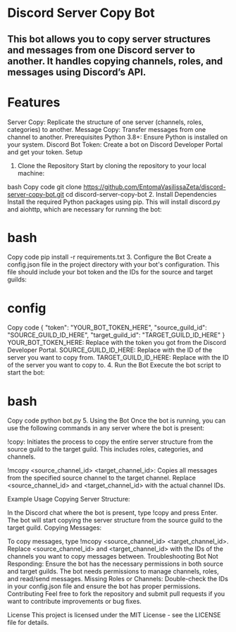 # Discord Server Copy Bot
## This bot allows you to copy server structures and messages from one Discord server to another. It handles copying channels, roles, and messages using Discord’s API.

# Features
Server Copy: Replicate the structure of one server (channels, roles, categories) to another.
Message Copy: Transfer messages from one channel to another.
Prerequisites
Python 3.8+: Ensure Python is installed on your system.
Discord Bot Token: Create a bot on Discord Developer Portal and get your token.
Setup
1. Clone the Repository
Start by cloning the repository to your local machine:

bash
Copy code
git clone https://github.com/EntomaVasilissaZeta/discord-server-copy-bot.git
cd discord-server-copy-bot
2. Install Dependencies
Install the required Python packages using pip. This will install discord.py and aiohttp, which are necessary for running the bot:

# bash
Copy code
pip install -r requirements.txt
3. Configure the Bot
Create a config.json file in the project directory with your bot's configuration. This file should include your bot token and the IDs for the source and target guilds:

# config
Copy code
{
  "token": "YOUR_BOT_TOKEN_HERE",
  "source_guild_id": "SOURCE_GUILD_ID_HERE",
  "target_guild_id": "TARGET_GUILD_ID_HERE"
}
YOUR_BOT_TOKEN_HERE: Replace with the token you got from the Discord Developer Portal.
SOURCE_GUILD_ID_HERE: Replace with the ID of the server you want to copy from.
TARGET_GUILD_ID_HERE: Replace with the ID of the server you want to copy to.
4. Run the Bot
Execute the bot script to start the bot:

# bash
Copy code
python bot.py
5. Using the Bot
Once the bot is running, you can use the following commands in any server where the bot is present:

!copy: Initiates the process to copy the entire server structure from the source guild to the target guild. This includes roles, categories, and channels.

!mcopy <source_channel_id> <target_channel_id>: Copies all messages from the specified source channel to the target channel. Replace <source_channel_id> and <target_channel_id> with the actual channel IDs.

Example Usage
Copying Server Structure:

In the Discord chat where the bot is present, type !copy and press Enter.
The bot will start copying the server structure from the source guild to the target guild.
Copying Messages:

To copy messages, type !mcopy <source_channel_id> <target_channel_id>.
Replace <source_channel_id> and <target_channel_id> with the IDs of the channels you want to copy messages between.
Troubleshooting
Bot Not Responding: Ensure the bot has the necessary permissions in both source and target guilds. The bot needs permissions to manage channels, roles, and read/send messages.
Missing Roles or Channels: Double-check the IDs in your config.json file and ensure the bot has proper permissions.
Contributing
Feel free to fork the repository and submit pull requests if you want to contribute improvements or bug fixes.

License
This project is licensed under the MIT License - see the LICENSE file for details.
